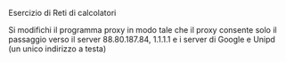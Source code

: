 Esercizio di Reti di calcolatori

Si modifichi il programma proxy in modo tale che il proxy consente solo il passaggio verso il server 88.80.187.84, 1.1.1.1 e i server di Google e Unipd (un unico indirizzo a testa)
